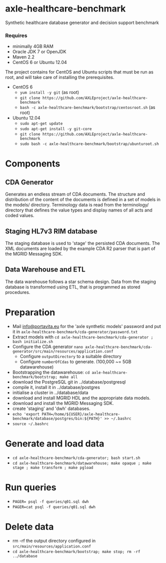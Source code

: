 # axle-healthcare-benchmark #

Synthetic healthcare database generator and decision support benchmark

### Requires ###
* minimally 4GB RAM
* Oracle JDK 7 or OpenJDK
* Maven 2.2
* CentOS 6 or Ubuntu 12.04

The project contains for CentOS and Ubuntu scripts that must be run as root,
and will take care of installing the prerequisites.

* CentOS 6
  * `yum install -y git` (as root)
  * `git clone https://github.com/AXLEproject/axle-healthcare-benchmark`
  * `bash -c axle-healthcare-benchmark/bootstrap/centosroot.sh` (as root)
* Ubuntu 12.04
  * `sudo apt-get update`
  * `sudo apt-get install -y git-core`
  * `git clone https://github.com/AXLEproject/axle-healthcare-benchmark`
  * `sudo bash -c axle-healthcare-benchmark/bootstrap/ubunturoot.sh`

# Components #

## CDA Generator ##

Generates an endless stream of CDA documents.  The structure and distribution
of the content of the documents is defined in a set of models in the models/
directory.  Terminology data is read from the terminology/ directory that
defines the value types and display names of all acts and coded values.

## Staging HL7v3 RIM database ##

The staging database is used to 'stage' the persisted CDA documents.  The XML
documents are loaded by the example CDA R2 parser that is part of the MGRID
Messaging SDK.

## Data Warehouse and ETL ##

The data warehouse follows a star schema design.  Data from the staging
database is transformed using ETL, that is programmed as stored procedures.

# Preparation #

* Mail info@portavita.eu for the 'axle synthetic models' password and put it in
  `axle-healthcare-benchmark/cda-generator/password.txt`
* Extract models with `cd axle-healthcare-benchmark/cda-generator ; bash initialize.sh`
* Configure the CDA generator
  `nano axle-healthcare-benchmark/cda-generator/src/main/resources/application.conf`
  * Configure `outputDirectory` to a suitable directory
  * Configure `numberOfCdas` to generate. (100,000 ~= 5GB datawarehouse)
* Bootstrapping the datawarehouse:
 `cd axle-healthcare-benchmark/bootstrap; make all`
 * download the PostgreSQL git in ../database/postgresql
 * compile it, install it in ../database/postgres
 * initialise a cluster in ../database/data
 * download and install MGRID HDL and the appropriate data models.
 * download and install the MGRID Messaging SDK.
 * create 'staging' and 'dwh' databases.
* `echo 'export PATH=/home/${USER}/axle-healthcare-benchmark/database/postgres/bin:${PATH}' >> ~/.bashrc`
* `source ~/.bashrc`

# Generate and load data #
* `cd axle-healthcare-benchmark/cda-generator; bash start.sh`
* `cd axle-healthcare-benchmark/datawarehouse; make opaque ; make stage ; make transform ; make pgload`

# Run queries #
* `PAGER= psql -f queries/q01.sql dwh`
* `PAGER=cat psql -f queries/q01.sql dwh`

# Delete data #
* rm -rf the output directory configured in `src/main/resources/application.conf`
* `cd axle-healthcare-benchmark/bootstrap; make stop; rm -rf ../database`
